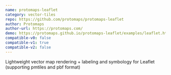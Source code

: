 ```yaml
---
name: protomaps-leaflet
category: vector-tiles
repo: https://github.com/protomaps/protomaps-leaflet
author: Protomaps
author-url: https://protomaps.com/
demo: https://protomaps.github.io/protomaps-leaflet/examples/leaflet.html
compatible-v0: false
compatible-v1: true
compatible-v2: false
---
```


Lightweight vector map rendering + labeling and symbology for Leaflet (supporting pmtiles and pbf format)
